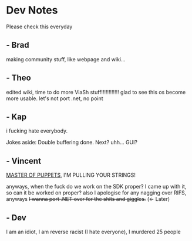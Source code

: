 # Dev Notes

Please check this everyday

## - Brad

making community stuff, like webpage and wiki...


## - Theo

edited wiki, time to do more ViaSh stuff!!!!!!!!!!!! glad to see this os become more usable. let's not port .net, no point

## - Kap
i fucking hate everybody.

Jokes aside: Double buffering done. Next? uhh... GUI?

## - Vincent
[MASTER OF PUPPETS](https://open.spotify.com/track/2MuWTIM3b0YEAskbeeFE1i?si=POP0gB4nSY-stbqPH6Yt4w), I'M PULLING YOUR STRINGS!

anyways, when the fuck do we work on the SDK proper? I came up with it, so can it be worked on proper? also I apologise for any nagging over RIFS, anyways ~~I wanna port .NET over for the shits and giggles.~~ (<- Later)

## - Dev

I am an idiot, I am reverse racist (I hate everyone), I murdered 25 people
